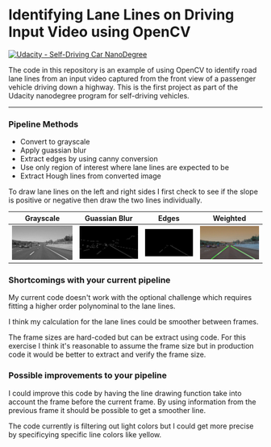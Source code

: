# Identifying Lane Lines on Driving Input Video using OpenCV

[![Udacity - Self-Driving Car NanoDegree](https://s3.amazonaws.com/udacity-sdc/github/shield-carnd.svg)](http://www.udacity.com/drive)

The code in this repository is an example of using OpenCV to identify road lane lines from an input video captured 
from the front view of a passenger vehicle driving down a highway. This is the first project as part of the Udacity nanodegree 
program for self-driving vehicles.

[//]: # (Image References)

[image1]: ./test_images_output/grayscale/solidWhiteCurve.jpg "Grayscale"
[image2]: ./test_images_output/edges/solidWhiteCurve.jpg "Edges"
[image3]: ./test_images_output/region/solidWhiteCurve.jpg "Region"
[image4]: ./test_images_output/weighted/solidWhiteCurve.jpg "weighted"

---

### Pipeline Methods

* Convert to grayscale
* Apply guassian blur
* Extract edges by using canny conversion
* Use only region of interest where lane lines are expected to be
* Extract Hough lines from converted image

To draw lane lines on the left and right sides I first check to see if the slope is positive or negative then draw the two lines individually.

| Grayscale | Guassian Blur | Edges | Weighted |
|:-------------------:|:-------------------:|:-------------------:|:-------------------:|
| ![alt text][image1] | ![alt text][image2] | ![alt text][image3] | ![alt text][image4] |

### Shortcomings with your current pipeline

My current code doesn't work with the optional challenge which requires fitting a higher order polynominal to the lane lines.

I think my calculation for the lane lines could be smoother between frames.

The frame sizes are hard-coded but can be extract using code. For this exercise I think it's reasonable to assume the frame size but in production
code it would be better to extract and verify the frame size.

### Possible improvements to your pipeline

I could improve this code by having the line drawing function take into account the frame before the current frame. By using information
from the previous frame it should be possible to get a smoother line.

The code currently is filtering out light colors but I could get more precise by specificying specific line colors like yellow.
